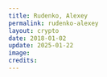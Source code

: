 ```yaml
---
title: Rudenko, Alexey
permalink: rudenko-alexey
layout: crypto
date: 2018-01-02
update: 2025-01-22
image:
credits:
---
```

